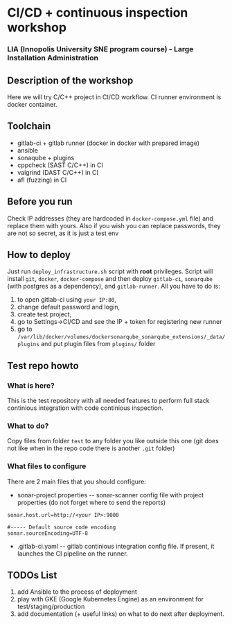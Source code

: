 # CI/CD + continuous inspection workshop
### LIA (Innopolis University SNE program course) - Large Installation Administration

## Description of the workshop

Here we will try C/C++ project in CI/CD workflow. CI runner environment is docker container. 

## Toolchain
- gitlab-ci + gitlab runner (docker in docker with prepared image)
- ansible
- sonaqube + plugins
- cppcheck (SAST C/C++) in CI
- valgrind (DAST C/C++) in CI
- afl (fuzzing) in CI

## Before you run

Check IP addresses (they are hardcoded in `docker-compose.yml` file) and replace them with yours. Also if you wish you can replace passwords, they are not so secret, as it is just a test env

## How to deploy

Just run `deploy_infrastructure.sh` script with **root** privileges. Script will install `git`, `docker`, `docker-compose` and then deploy `gitlab-ci`, `sonarqube` (with postgres as a dependency), and `gitlab-runner`. All you have to do is: 
1. to open gitlab-ci using `your IP:80`, 
2. change default password and login, 
3. create test project, 
4. go to Settings->CI/CD and see the IP + token for registering new runner
5. go to `/var/lib/docker/volumes/dockersonarqube_sonarqube_extensions/_data/plugins` and put plugin files from `plugins/` folder

## Test repo howto
### What is here?

This is the test repository with all needed features to perform full stack continious integration with code continious inspection.

### What to do?

Copy files from folder `test` to any folder you like outside this one (git does not like when in the repo code there is another `.git` folder)

### What files to configure

There are 2 main files that you should configure:
- sonar-project.properties -- sonar-scanner config file with project properties (do not forget where to send the reports)

```#----- Default SonarQube server
sonar.host.url=http://<your IP>:9000

#----- Default source code encoding
sonar.sourceEncoding=UTF-8
```
- .gitlab-ci.yaml -- gitlab continious integration config file. If present, it launches the CI pipeline on the runner.

## TODOs List
1) add Ansible to the process of deployment
2) play with GKE (Google Kubernetes Engine) as an environment for test/staging/production
3) add documentation (+ useful links) on what to do next after deployment.
